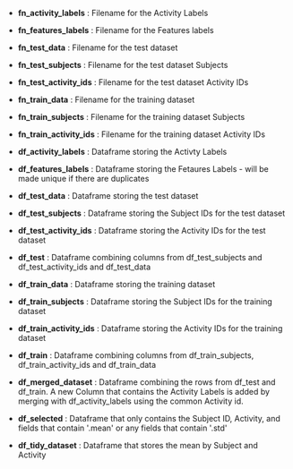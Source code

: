 * **fn_activity_labels** : Filename for the Activity Labels
* **fn_features_labels** : Filename for the Features labels
* **fn_test_data** : Filename for the test dataset
* **fn_test_subjects** : Filename for the test dataset Subjects
* **fn_test_activity_ids** : Filename for the test dataset Activity IDs
* **fn_train_data** : Filename for the training dataset
* **fn_train_subjects** : Filename for the training dataset Subjects
* **fn_train_activity_ids** : Filename for the training dataset Activity IDs

* **df_activity_labels** : Dataframe storing the Activty Labels
* **df_features_labels** : Dataframe storing the Fetaures Labels - will be made unique if there are duplicates

* **df_test_data** : Dataframe storing the test dataset
* **df_test_subjects** : Dataframe storing the Subject IDs for the test dataset
* **df_test_activity_ids** : Dataframe storing the Activity IDs for the test dataset
* **df_test** : Dataframe combining columns from df_test_subjects and df_test_activity_ids and df_test_data

* **df_train_data** : Dataframe storing the training dataset
* **df_train_subjects** : Dataframe storing the Subject IDs for the training dataset
* **df_train_activity_ids** : Dataframe storing the Activity IDs for the training dataset
* **df_train** : Dataframe combining columns from df_train_subjects, df_train_activity_ids and df_train_data

* **df_merged_dataset** : Dataframe combining the rows from df_test and df_train. A new Column that contains the Activity Labels is added by merging with df_activity_labels using the common Activity id.
* **df_selected** : Dataframe that only contains the Subject ID, Activity, and fields that contain '.mean' or any fields that contain '.std'
* **df_tidy_dataset** : Dataframe that stores the mean by Subject and Activity
